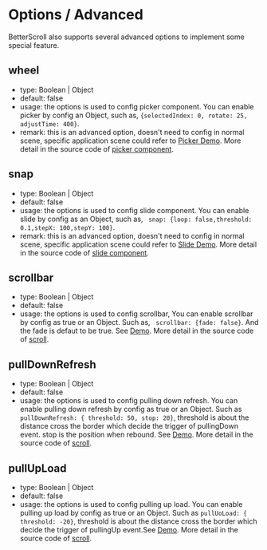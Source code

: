 # Options / Advanced

BetterScroll also supports several advanced options to implement some special feature.

## wheel
   - type: Boolean | Object
   - default: false
   - usage: the options is used to config picker component. You can enable picker by config an Object, such as, `{selectedIndex: 0,
  rotate: 25, adjustTime: 400}`.
   - remark: this is an advanced option, doesn't need to config in normal scene, specific application scene could refer to [Picker Demo](https://ustbhuangyi.github.io/better-scroll/#/examples/picker). More detail in the source code of [picker component](https://github.com/ustbhuangyi/better-scroll/blob/master/example/components/picker/picker.vue).

## snap
   - type: Boolean | Object
   - default: false
   - usage: the options is used to config slide component. You can enable slide by config as an Object, such as, ` snap: {loop: false,threshold: 0.1,stepX: 100,stepY: 100}`.
   - remark: this is an advanced option, doesn't need to config in normal scene, specific application scene could refer to [Slide Demo](https://ustbhuangyi.github.io/better-scroll/#/examples/slide). More detail in the source code of [slide component](https://github.com/ustbhuangyi/better-scroll/blob/master/example/components/slide/slide.vue).

## scrollbar
   - type: Boolean | Object
   - default: false
   - usage: the options is used to config scrollbar, You can enable scrollbar by config as true or an Object. Such as, ` scrollbar: {fade: false}`. And the fade is defaut to be true. See [Demo](https://ustbhuangyi.github.io/better-scroll/#/examples/vertical-scroll). More detail in the source code of [scroll](https://github.com/ustbhuangyi/better-scroll/blob/master/example/components/scroll/scroll.vue).

## pullDownRefresh
   - type: Boolean | Object
   - default: false
   - usage: the options is used to config pulling down refresh. You can enable pulling down refresh by config as true or an Object. Such as `pullDownRefresh: { threshold: 50, stop: 20}`, threshold is about the distance cross the border which decide the trigger of pullingDown event. stop is the position when rebound. See [Demo](https://ustbhuangyi.github.io/better-scroll/#/examples/vertical-scroll). More detail in the source code of [scroll](https://github.com/ustbhuangyi/better-scroll/blob/master/example/components/scroll/scroll.vue).

## pullUpLoad
   - type: Boolean | Object
   - default: false
   - usage: the options is used to config pulling up load. You can enable pulling up load by config as true or an Object. Such as `pullUoLoad: { threshold: -20}`, threshold is about the distance cross the border which decide the trigger of pullingUp event.See [Demo](https://ustbhuangyi.github.io/better-scroll/#/examples/vertical-scroll). More detail in the source code of [scroll](https://github.com/ustbhuangyi/better-scroll/blob/master/example/components/scroll/scroll.vue).

